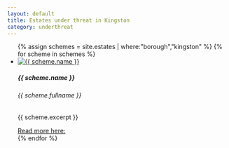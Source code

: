 ```yaml
---
layout: default
title: Estates under threat in Kingston 
category: underthreat
---
```


<div class="col">
              <ul class="row list-unstyled justify-content-center">
{% assign schemes = site.estates | where:"borough","kingston" %}
  {% for scheme in schemes %}
                <li class="col-5" data-aos="fade-up">
                  <div class="card card-sm">
                    <a href="{{ scheme.url }}">
                      <img class="card-img-top" src="{{ scheme.images.first.image_path }}" alt="{{ scheme.name }}">
                    </a>
		    <div class="card-body">
                      <h5 class="card-title">{{ scheme.name }}</h5>
		      <h6 class="card-subtitle mb-2 text-muted">{{ scheme.fullname }}</h6>
		      <p class="card-text">{{ scheme.excerpt }}</p>
                      <a target="_blank" href="{{ scheme.url }}" data-toggle="tooltip" data-placement="top" title="Open in new tab">Read more here: <i class="icon-popup"></i></a>
                  </div>
                  </div>
                </li>
{% endfor %}
              </ul>
</div>
